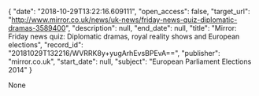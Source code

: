{
  "date": "2018-10-29T13:22:16.609111", 
  "open_access": false, 
  "target_url": "http://www.mirror.co.uk/news/uk-news/friday-news-quiz-diplomatic-dramas-3589400", 
  "description": null, 
  "end_date": null, 
  "title": "Mirror: Friday news quiz: Diplomatic dramas, royal reality shows and European elections", 
  "record_id": "20181029T132216/WVRRK8y+yugArhEvsBPEvA==", 
  "publisher": "mirror.co.uk", 
  "start_date": null, 
  "subject": "European Parliament Elections 2014"
}

None